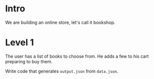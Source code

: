 # Intro

We are building an online store, let's call it bookshop.

# Level 1

The user has a list of books to choose from.
He adds a few to his cart preparing to buy them.

Write code that generates `output.json` from `data.json`.
